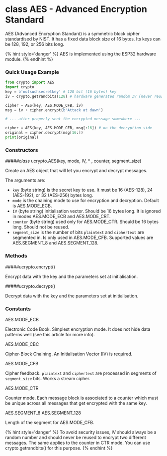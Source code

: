 # class AES - Advanced Encryption Standard
AES (Advanced Encryption Standard) is a symmetric block cipher standardised by NIST. It has a fixed data block size of 16 bytes. Its keys can be 128, 192, or 256 bits long.

{% hint style='danger' %}
AES is implemented using the ESP32 hardware module.
{% endhint %}

### Quick Usage Example

```python
from crypto import AES
import crypto
key = b'notsuchsecretkey' # 128 bit (16 bytes) key
iv = crypto.getrandbits(128) # hardware generated random IV (never reuse it)

cipher = AES(key, AES.MODE_CFB, iv)
msg = iv + cipher.encrypt(b'Attack at dawn')

# ... after properly sent the encrypted message somewhere ...

cipher = AES(key, AES.MODE_CFB, msg[:16]) # on the decryption side
original = cipher.decrypt(msg[16:])
print(original)
```

### Constructors
#####<class><i>class</i> ucrypto.AES(key, mode, IV, * , counter, segment_size)</class>

Create an AES object that will let you encrypt and decrypt messages.

The arguments are:

- `key` (byte string) is the secret key to use. It must be 16 (AES-128), 24 (AES-192), or 32 (AES-256) bytes long.
- `mode` is the chaining mode to use for encryption and decryption. Default is <constant>AES.MODE_ECB</constant>.
- `IV` (byte string) initialisation vector. Should be 16 bytes long. It is ignored in modes <constant>AES.MODE_ECB</constant> and <constant>AES.MODE_CRT</constant>.
- `counter` (byte string) used only for <constant>AES.MODE_CTR</constant>. Should be 16 bytes long. Should not be reused.
- `segment_size` is the number of bits `plaintext` and `ciphertext` are segmented in. Is only used in <constant>AES.MODE_CFB</constant>. Supported values are <constant>AES.SEGMENT_8</constant> and <constant>AES.SEGMENT_128</constant>.

### Methods

#####<function>ucrypto.encrypt()</function>

Encrypt data with the key and the parameters set at initialisation.

#####<function>ucrypto.decrypt()</function>

Decrypt data with the key and the parameters set at initialisation.

### Constants

<constant>AES.MODE_ECB</constant>

Electronic Code Book. Simplest encryption mode. It does not hide data patterns well (see this article for more info).

<constant>AES.MODE_CBC</constant>

Cipher-Block Chaining. An Initialisation Vector (IV) is required.

<constant>AES.MODE_CFB</constant>

Cipher feedback. `plaintext` and `ciphertext` are processed in segments of `segment_size` bits. Works a stream cipher.

<constant>AES.MODE_CTR</constant>

Counter mode. Each message block is associated to a counter which must be unique across all messages that get encrypted with the same key.

<constant>AES.SEGMENT_8</constant> <constant>AES.SEGMENT_128</constant>

Length of the segment for <constant>AES.MODE_CFB</constant>.

{% hint style='danger' %}
To avoid security issues, IV should always be a random number and should never be reused to encrypt two different messages. The same applies to the counter in CTR mode. You can use <function>crypto.getrandbits()</function> for this purpose.
{% endhint %}
